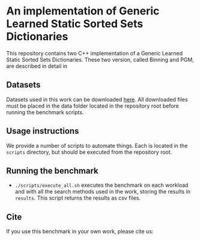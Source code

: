 # An implementation of Generic Learned Static Sorted Sets Dictionaries

This repository contains two C++ implementation of a Generic Learned Static Sorted Sets Dictionaries.
These two version, called Binning and PGM, are described in detail in


## Datasets

Datasets used in this work can be downloaded [here](https://osf.io/qtyu7/?view_only=b48e6cc6e01b441383b26b81588090ec). All downloaded files must be placed in the data folder located in the repository root before running the benchmark scripts.

## Usage instructions

We provide a number of scripts to automate things. Each is located in the `scripts` directory, but should be executed from the repository root.

## Running the benchmark

* `./scripts/execute_all.sh` executes the benchmark on each workload and with all the search methods used in the work, storing the results in `results`. This script returns the results as csv files.

## Cite

If you use this benchmark in your own work, please cite us:

```

```
